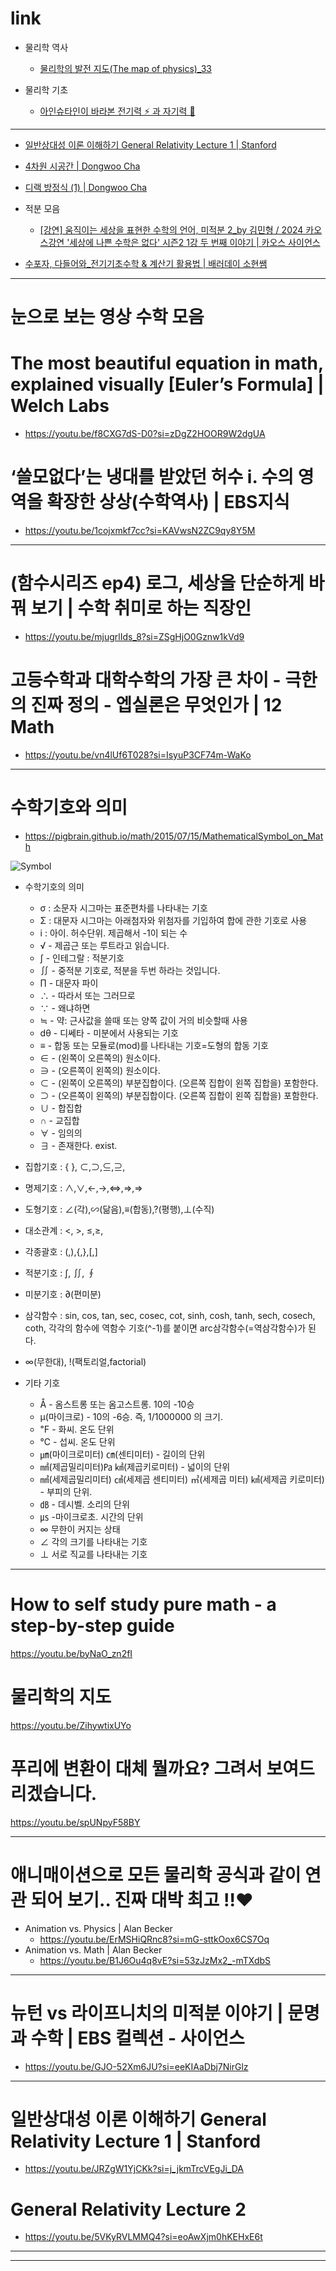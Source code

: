 # link

- 물리학 역사
  - [물리학의 발전 지도(The map of physics)_33](https://youtu.be/h6_dj8VIoN0?si=e_2DpjYRvhl9lwyH)

- 물리학 기초
  - [아인슈타인이 바라본 전기력 ⚡️ 과 자기력 🧲](https://youtu.be/4bJzl21eN5Y?si=-a0lC8iyI4s9bJ5d)

<hr />

- [일반상대성 이론 이해하기 General Relativity Lecture 1 | Stanford](#일반상대성-이론-이해하기-general-relativity-lecture-1--stanford)

- [4차원 시공간 | Dongwoo Cha](https://youtu.be/c65OwSBIxUA?si=g5gwyogiCeoiwDik)

- [디랙 방정식 (1) | Dongwoo Cha](https://youtu.be/nUhLG8j6dO4?si=uphdKzduC5oqXgPL)

- 적분 모음
  - [[강연] 움직이는 세상을 표현한 수학의 언어, 미적분 2_by 김민형 / 2024 카오스강연 '세상에 나쁜 수학은 없다' 시즌2 1강 두 번째 이야기 | 카오스 사이언스](https://youtu.be/z_Gw3AHGJB0?si=2yqKa_zXJQdqEIuS)

- [수포자, 다들어와_전기기초수학 & 계산기 활용법 | 배러데이 소현쌤](https://youtu.be/5WOdNgDpyn8?si=uuwX1Vg8smXW-uUv)

<hr>

# 눈으로 보는 영상 수학 모음

# The most beautiful equation in math, explained visually [Euler’s Formula] | Welch Labs
- https://youtu.be/f8CXG7dS-D0?si=zDgZ2HOOR9W2dgUA

# ‘쓸모없다’는 냉대를 받았던 허수 i. 수의 영역을 확장한 상상(수학역사) | EBS지식
- https://youtu.be/1cojxmkf7cc?si=KAVwsN2ZC9qy8Y5M


<hr>

# (함수시리즈 ep4) 로그, 세상을 단순하게 바꿔 보기 | 수학 취미로 하는 직장인
- https://youtu.be/mjugrlIds_8?si=ZSgHjO0Gznw1kVd9

# 고등수학과 대학수학의 가장 큰 차이 - 극한의 진짜 정의 - 엡실론은 무엇인가 | 12 Math
- https://youtu.be/vn4lUf6T028?si=IsyuP3CF74m-WaKo



<hr>

# 수학기호와 의미

- https://pigbrain.github.io/math/2015/07/15/MathematicalSymbol_on_Math

![Symbol](https://github.com/YoungHaKim7/Cpp_Training/assets/67513038/652528c1-0c39-43a1-8013-69693b4f9dd4)

- 수학기호의 의미

  - σ : 소문자 시그마는 표준편차를 나타내는 기호
  - Σ : 대문자 시그마는 아래첨자와 위첨자를 기입하여 합에 관한 기호로 사용
  - i : 아이. 허수단위. 제곱해서 -1이 되는 수
  - √ - 제곱근 또는 루트라고 읽습니다.
  - ∫ - 인테그랄 : 적분기호
  - ∬ - 중적분 기호로, 적분을 두번 하라는 것입니다.
  - ∏ - 대문자 파이
  - ∴ - 따라서 또는 그러므로
  - ∵ - 왜냐하면
  - ≒ - 약: 근사값을 쓸때 또는 양쪽 값이 거의 비슷할때 사용
  - dθ - 디쎄타 - 미분에서 사용되는 기호
  - ≡ - 합동 또는 모듈로(mod)를 나타내는 기호=도형의 합동 기호
  - ∈ - (왼쪽이 오른쪽의) 원소이다.
  - ∋ - (오른쪽이 왼쪽의) 원소이다.
  - ⊂ - (왼쪽이 오른쪽의) 부분집합이다. (오른쪽 집합이 왼쪽 집합을) 포함한다.
  - ⊃ - (오른쪽이 왼쪽의) 부분집합이다. (오른쪽 집합이 왼쪽 집합을) 포함한다.
  - ∪ - 합집합
  - ∩ - 교집합
  - ∀ - 임의의
  - ∃ - 존재한다. exist.

- 집합기호 : { }, ⊂,⊃,⊆,⊇,
- 명제기호 : ∧,∨,←,→,⇔,⇒,⇒
- 도형기호 : ∠(각),∽(닮음),≡(합동),?(평행),⊥(수직)
- 대소관계 : <, >, ≤,≥,
- 각종괄호 : (,),{,},[,]
- 적분기호 : ∫, ∬, ∮
- 미분기호 : ∂(편미분)
- 삼각함수 : sin, cos, tan, sec, cosec, cot, sinh, cosh, tanh, sech, cosech, coth, 각각의 함수에 역함수 기호(^-1)를 붙이면 arc삼각함수(=역삼각함수)가 된다.
- ∞(무한대), !(팩토리얼,factorial)
- 기타 기호

  - Å - 옴스트롱 또는 옴고스트롱. 10의 -10승
  - μ(마이크로) - 10의 -6승. 즉, 1/1000000 의 크기.
  - ℉ - 화씨. 온도 단위
  - ℃ - 섭씨. 온도 단위
  - ㎛(마이크로미터) ㎝(센티미터) - 길이의 단위
  - ㎟(제곱밀리미터)㎩ ㎢(제곱키로미터) - 넓이의 단위
  - ㎣(세제곱밀리미터) ㎤(세제곱 센티미터) ㎥(세제곱 미터) ㎦(세제곱 키로미터) - 부피의 단위.
  - ㏈ - 데시벨. 소리의 단위
  - ㎲ -마이크로초. 시간의 단위
  - ∞ 무한이 커지는 상태
  - ∠ 각의 크기를 나타내는 기호
  - ⊥ 서로 직교를 나타내는 기호



<hr>

# How to self study pure math - a step-by-step guide

https://youtu.be/byNaO_zn2fI


# 물리학의 지도

https://youtu.be/ZihywtixUYo


# 푸리에 변환이 대체 뭘까요? 그려서 보여드리겠습니다.

https://youtu.be/spUNpyF58BY

<hr>

# 애니매이션으로 모든 물리학 공식과 같이 연관 되어 보기.. 진짜 대박 최고 !!❤
- Animation vs. Physics | Alan Becker
  - https://youtu.be/ErMSHiQRnc8?si=mG-sttkOox6CS7Oq
- Animation vs. Math | Alan Becker
  - https://youtu.be/B1J6Ou4q8vE?si=53zJzMx2_-mTXdbS


<hr>

# 뉴턴 vs 라이프니치의 미적분 이야기 | 문명과 수학 | EBS 컬렉션 - 사이언스
- https://youtu.be/GJO-52Xm6JU?si=eeKIAaDbj7NirGlz

<hr>

# 일반상대성 이론 이해하기 General Relativity Lecture 1 | Stanford
- https://youtu.be/JRZgW1YjCKk?si=j_jkmTrcVEgJi_DA

# General Relativity Lecture 2
- https://youtu.be/5VKyRVLMMQ4?si=eoAwXjm0hKEHxE6t

<hr>




<hr>


